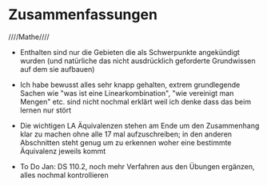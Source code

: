 # Zusammenfassungen
////Mathe////

- Enthalten sind nur die Gebieten die als Schwerpunkte angekündigt wurden (und natürliche das nicht ausdrücklich geforderte Grundwissen auf dem sie aufbauen)

- Ich habe bewusst alles sehr knapp gehalten, extrem grundlegende Sachen wie "was ist eine Linearkombination", "wie vereinigt man Mengen" etc. sind nicht nochmal erklärt weil ich denke dass das beim lernen nur stört

- Die wichtigen LA Äquivalenzen stehen am Ende um den Zusammenhang klar zu machen ohne alle 17 mal aufzuschreiben; in den anderen Abschnitten steht genug um zu erkennen woher eine bestimmte Äquivalenz jeweils kommt 

- To Do Jan: DS 110.2, noch mehr Verfahren aus den Übungen ergänzen, alles nochmal kontrollieren 
